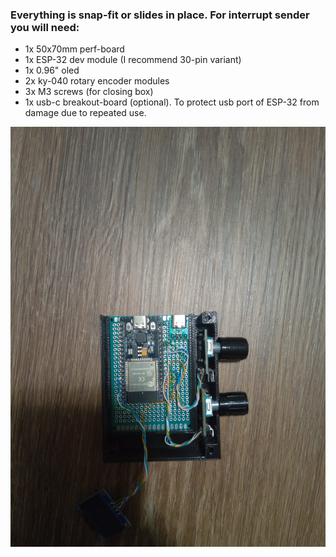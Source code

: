### Everything is snap-fit or slides in place. For interrupt sender you will need:

* 1x 50x70mm perf-board
* 1x ESP-32 dev module (I recommend 30-pin variant)
* 1x 0.96" oled
* 2x ky-040 rotary encoder modules
* 3x M3 screws (for closing box)
* 1x usb-c breakout-board (optional). To protect usb port of ESP-32 from damage due to repeated use.


![alt text](https://github.com/MrSimranjitSingh/AcMains_TC/blob/main/3d_models/sample.jpeg?raw=true)
